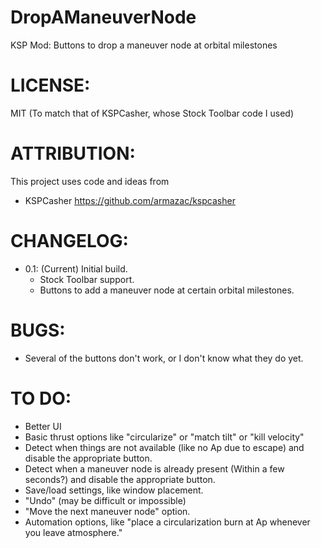 # DropAManeuverNode
KSP Mod: Buttons to drop a maneuver node at orbital milestones

# LICENSE:
MIT (To match that of KSPCasher, whose Stock Toolbar code I used)

# ATTRIBUTION:
This project uses code and ideas from
  - KSPCasher https://github.com/armazac/kspcasher

# CHANGELOG:
  - 0.1: (Current) Initial build.
    - Stock Toolbar support.
    - Buttons to add a maneuver node at certain orbital milestones.
    
# BUGS:
  - Several of the buttons don't work, or I don't know what they do yet.
  
# TO DO:
  - Better UI
  - Basic thrust options like "circularize" or "match tilt" or "kill velocity"
  - Detect when things are not available (like no Ap due to escape) and disable the appropriate button.
  - Detect when a maneuver node is already present (Within a few seconds?) and disable the appropriate button.
  - Save/load settings, like window placement.
  - "Undo" (may be difficult or impossible)
  - "Move the next maneuver node" option.
  - Automation options, like "place a circularization burn at Ap whenever you leave atmosphere."
